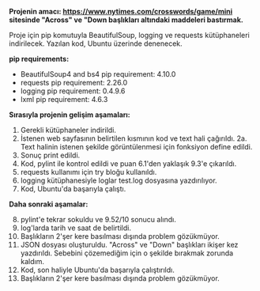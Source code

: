 **Projenin amacı: https://www.nytimes.com/crosswords/game/mini sitesinde "Across" ve "Down başlıkları altındaki maddeleri bastırmak.**

Proje için pip komutuyla BeautifulSoup, logging ve requests kütüphaneleri indirilecek. Yazılan kod, Ubuntu üzerinde denenecek.

**pip requirements:**

* BeautifulSoup4 and bs4 pip requirement: 4.10.0 
* requests pip requirement: 2.26.0 
* logging pip requirement: 0.4.9.6 
* lxml pip requirement: 4.6.3

**Sırasıyla projenin gelişim aşamaları:**

1. Gerekli kütüphaneler indirildi. 
2. İstenen web sayfasının belirtilen kısmının kod ve text hali çağırıldı.
    2a. Text halinin istenen şekilde görüntülenmesi için fonksiyon define edildi.
3. Sonuç print edildi.
4. Kod, pylint ile kontrol edildi ve puan 6.1'den yaklaşık 9.3'e çıkarıldı.
5. requests kullanımı için try bloğu kullanıldı.
6. logging kütüphanesiyle loglar test.log dosyasına yazdırılıyor.
7. Kod, Ubuntu'da başarıyla çalıştı.

**Daha sonraki aşamalar:**

8. pylint'e tekrar sokuldu ve 9.52/10 sonucu alındı.
9. log'larda tarih ve saat de belirtildi.
10. Başlıkların 2'şer kere basılması dışında problem gözükmüyor.
11. JSON dosyası oluşturuldu. "Across" ve "Down" başlıkları ikişer kez yazdırıldı. Sebebini çözemediğim için o şekilde bırakmak zorunda kaldım.
12. Kod, son haliyle Ubuntu'da başarıyla çalıştırıldı.
13. Başlıkların 2'şer kere basılması dışında problem gözükmüyor.
